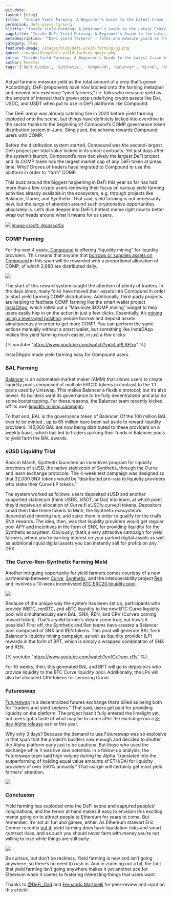 ```yaml
---
git-date:
layout: [blog]
title:  "Inside Yield Farming: A Beginner's Guide to the Latest Craze in DeFi"
permalink: defi-yield-farming
h1title: "Inside Yield Farming: A Beginner's Guide to the Latest Craze in DeFi"
pagetitle: "Inside DeFi Yield Farming: A Beginner's Guide to the Latest Craze in DeFi"
metadescription: "“DeFi yield farmers” - folks who measure yield as the amount of interest that’s grown atop underlying crypto assets like Dai, USDC, and USDT when put to use in DeFi platforms like Compound"
category: blog
featured-image: /images/blog/defi-yield-farming-og.png
quote: /images/blog/defi-yield-farming-quote.png
intro: "Inside Yield Farming: A Beginner's Guide to the Latest Craze in DeFi"
author: Peaster
tags: ['DeFi Guides', 'Synthetix', 'Compound', 'Balancer', 'Curve', 'Ren']
---
```

Actual farmers measure yield as the total amount of a crop that’s grown. Accordingly, DeFi proponents have now latched onto the farming metaphor and memed into existence “yield farmers,” i.e. folks who measure yield as the amount of interest that’s grown atop underlying crypto assets like Dai, USDC, and USDT when put to use in DeFi platforms like Compound.

The DeFi arena was already catching fire in 2020 before yield farming exploded onto the scene, but things have definitely kicked into overdrive in the sector thanks to the beginning of Compound’s COMP governance token distribution system in June. Simply put, the scheme rewards Compound users with COMP.

Before the distribution system started, Compound was the second-largest DeFi project per total value locked in its smart contracts. Yet just days after the system’s launch, Compound’s now decisively the largest DeFi project and its COMP token has the largest market cap of any DeFi token at press time. Why? Droves of traders have migrated to Compound to use the platform in order to “farm” COMP.

This buzz around the biggest happening in DeFi this year so far has had more than a few crypto users renewing their focus on various yield farming activities already available in the ecosystem, e.g. through projects like Balancer, Curve, and Synthetix. That said, yield farming is not necessarily new, but the surge of attention around such cryptonative opportunities absolutely is. Let’s dive deeper into DeFi’s hottest meme right now to better wrap our heads around what it means for us users.

![](/images/blog/Ea7HAvWVcAA-3eH.jpeg)
_[image credit: @sassal0x](https://twitter.com/sassal0x/status/1274174596145541120)_

### COMP Farming

For the next 4 years, [Compound](https://compound.finance/) is offering “liquidity mining” for liquidity providers. This means that anyone that [borrows or supplies assets on Compound](https://medium.com/compound-finance/expanding-compound-governance-ce13fcd4fe36) in this span will be rewarded with a proportional allocation of COMP, of which 2,880 are distributed daily.

![](/images/blog/1_i96lXZme6MHnC_oEOkQt1w.png)

The start of this reward system caught the attention of plenty of traders. In the days since, many folks have moved their assets into Compound in order to start yield farming COMP distributions. Additionally, third-party projects are helping to facilitate COMP farming like the smart wallet project [InstaDApp](https://dsa.instadapp.io/compound), which rolled out a “Maximize $COMP mining” widget to help users easily hop in on the action in just a few clicks. Essentially, it’s [mining using a leveraged position](https://twitter.com/Instadapp/status/1272610924860448769): people borrow and deposit assets simultaneously in order to get more COMP. You can perform the same actions manually without a smart wallet, but something like InstaDApp makes this yield farming much easier, in just a few clicks.

{% youtube "https://www.youtube.com/watch?v=lcLqPLRFfro" %}

InstaDApp’s made yield farming easy for Compound users.

### BAL Farming

[Balancer](https://balancer.finance/) is an automated-market maker (AMM) that allows users to create liquidity pools composed of multiple ERC20 tokens in contrast to the 1:1 pools used by Uniswap. This makes Balancer a flexible protocol, but it’s also newer. Its builders want its governance to be fully decentralized and also do some bootstrapping. For these reasons, the Balancer team recently kicked off its own [liquidity mining campaign](https://defipulse.com/blog/balancer-start-liquidity-mining-and-earn-bal-tokens-today/).

To that end, BAL is the governance token of Balancer. Of the 100 million BAL ever to be minted , up to 65 million have been set aside to reward liquidity providers. 145,000 BAL are now being distributed to these providers on a weekly basis, which has led to traders parking their funds in Balancer pools to yield farm the BAL awards.

### sUSD Liquidity Trial

Back in March, Synthetix launched an incentives program for liquidity providers of sUSD, the native stablecoin of Synthetix, through the Curve and iearn exchange protocols. The 4-week test campaign was designed so that 32,000 SNX tokens would be “distributed pro-rata to liquidity providers who stake their Curve LP tokens.”

The system worked as follows: users deposited sUSD and another supported stablecoin (think USDC, USDT, or Dai) into iearn, at which point they’d receive an allocation of Curve.fi sUSD/y.curve.fi tokens. Depositors could then take these tokens to Mintr, the Synthetix ecosystem’s decentralized minting hub, and stake them in order to qualify for the trial’s SNX rewards. The idea, then, was that liquidity providers would get regular pool APY and incentives in the form of SNX, for providing liquidity  for the Synthetix ecosystem. Obviously, that’s a very attractive campaign for yield farmers, where you're earning interest on your parked digital assets as well as additional liquid digital assets you can instantly sell for profits on any DEX.

### The Curve-Ren-Synthetix Farming Meld

Another intriguing opportunity for yield farmers comes courtesy of a new partnership between [Curve](https://www.curve.fi/), [Synthetix](https://www.synthetix.io/), and the interoperability project [Ren](https://renproject.io/) and involves a 10-week incentivized [BTC ERC20 liquidity pool](https://medium.com/renproject/introducing-an-incentivized-btc-liquidity-pool-by-ren-synthetix-and-curve-213d21691d9a).

![](/images/blog/1_WcYXXt3hsNz_nH5A9KcwgQ.png)

Because of the unique way the system has been set up, participants who provide WBTC, renBTC, and sBTC liquidity to the new BTC Curve liquidity pool will simultaneously earn BAL, SNX, REN, and CRV (Curve’s coming reward token). That’s a yield farmer’s dream come true, but how’s it possible? First off, the Synthetix and Ren teams have created a Balancer pool composed of SNX and REN tokens. This pool will generate BAL from Balancer’s liquidity mining campaign, as well as liquidity provider (LP) rewards in the form of BPT, which is simply a wrapped combination of SNX and REN.

{% youtube "https://www.youtube.com/watch?v=fGxTwm-rf1s" %}

For 10 weeks, then, this generated BAL and BPT will go to depositors who provide liquidity to the BTC Curve liquidity pool. Additionally, the LPs will also be allocated CRV tokens for servicing Curve.

### Futureswap

[Futureswap](https://www.futureswap.com/) is a decentralized futures exchange that’s billed as being both for “traders and yield seekers.” That said, users get paid for providing liquidity on the platform. The project hasn’t fully entered the limelight yet, but users got a taste of what may be to come after the exchange ran a [3-day Alpha release](https://medium.com/futureswap/futureswap-lessons-learned-from-a-3-day-alpha-be4e37bc8c52) earlier this year.

Why only 3 days? Because the demand to use Futureswap was so explosive in that span that the project’s builders saw enough and decided to shutter the Alpha platform early just to be cautious. But those who used the exchange while it was live saw potential. In a follow-up analysis, the Futureswap team said high volume during the Alpha “translated into the outperforming of holding equal value amounts of ETH/DAI for liquidity providers of over 550% annually.” That margin will certainly get most yield farmers’ attention.

![](/images/blog/0_L9CQaOAhTPEieITL.png)

### Conclusion

Yield farming has exploded onto the DeFi scene and captured peoples’ imaginations, and the fervor at hand makes it easy to envision this exciting meme going on to attract people to Ethereum for years to come. But remember: it’s not all fun and games, either. As Ethereum stalwart Eric Conner recently [put it](https://twitter.com/econoar/status/1274450100626976768), yield farming does have liquidation risks and smart contract risks, and as such you should never farm with money you’re not willing to lose while things are still early.

![](/images/blog/yieldfarming.png)

Be curious, but don’t be reckless. Yield farming is new and isn’t going anywhere, so there’s no need to rush in. And in zooming out a bit, the fact that yield farming isn’t going anywhere makes it yet another ace for Ethereum when it comes to fostering interesting things that users want.

Thanks to [@DeFi_Dad](https://twitter.com/DeFi_Dad) and [Fernando Martinelli](https://twitter.com/fcmartinelli) for peer-review and input on this article!
